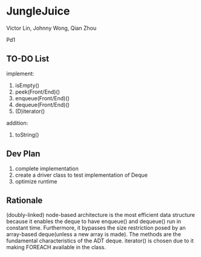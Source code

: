 # JungleJuice
Victor Lin, Johnny Wong, Qian Zhou

Pd1

## TO-DO List
implement:
 1. isEmpty()
 2. peek(Front/End)()
 3. enqueue(Front/End)()
 4. dequeue(Front/End)()
 5. (D)iterator()
 
addition: 
 1) toString()

## Dev Plan
1) complete implementation
2) create a driver class to test implementation of Deque
3) optimize runtime

## Rationale
   (doubly-linked) node-based architecture is the most efficient data structure because it enables the deque to have enqueue() and dequeue() run in constant time. Furthermore, it bypasses the size restriction posed by an array-based deque(unless a new array is made).
   The methods are the fundamental characteristics of the ADT deque. iterator() is chosen due to it making FOREACH available in the class. 
